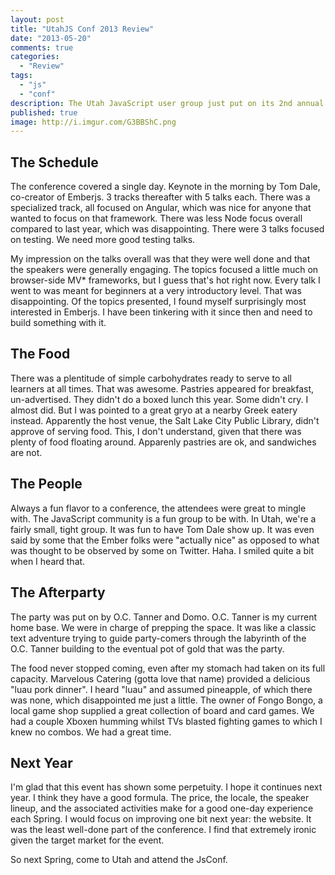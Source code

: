 ```yaml
---
layout: post
title: "UtahJS Conf 2013 Review"
date: "2013-05-20"
comments: true
categories:
  - "Review"
tags:
  - "js"
  - "conf"
description: The Utah JavaScript user group just put on its 2nd annual conference in Salt Lake City.  It was a good time.  Here's my take.
published: true
image: http://i.imgur.com/G3BBShC.png
---
```


<!--more-->

## The Schedule

The conference covered a single day.  Keynote in the morning by Tom Dale, co-creator of Emberjs.  3 tracks thereafter with 5 talks each.  There was a specialized track, all focused on Angular, which was nice for anyone that wanted to focus on that framework.  There was less Node focus overall compared to last year, which was disappointing.  There were 3 talks focused on testing.  We need more good testing talks.

My impression on the talks overall was that they were well done and that the speakers were generally engaging.  The topics focused a little much on browser-side MV* frameworks, but I guess that's hot right now.  Every talk I went to was meant for beginners at a very introductory level.  That was disappointing.  Of the topics presented, I found myself surprisingly most interested in Emberjs.  I have been tinkering with it since then and need to build something with it.

## The Food

There was a plentitude of simple carbohydrates ready to serve to all learners at all times.  That was awesome.  Pastries appeared for breakfast, un-advertised.  They didn't do a boxed lunch this year.  Some didn't cry.  I almost did.  But I was pointed to a great gryo at a nearby Greek eatery instead.  Apparently the host venue, the Salt Lake City Public Library, didn't approve of serving food.  This, I don't understand, given that there was plenty of food floating around.  Apparenly pastries are ok, and sandwiches are not.

## The People

Always a fun flavor to a conference, the attendees were great to mingle with.  The JavaScript community is a fun group to be with.  In Utah, we're a fairly small, tight group.  It was fun to have Tom Dale show up.  It was even said by some that the Ember folks were "actually nice" as opposed to what was thought to be observed by some on Twitter.  Haha.  I smiled quite a bit when I heard that.

## The Afterparty

The party was put on by O.C. Tanner and Domo.  O.C. Tanner is my current home base.  We were in charge of prepping the space.  It was like a classic text adventure trying to guide party-comers through the labyrinth of the O.C. Tanner building to the eventual pot of gold that was the party.

The food never stopped coming, even after my stomach had taken on its full capacity.  Marvelous Catering (gotta love that name) provided a delicious "luau pork dinner".  I heard "luau" and assumed pineapple, of which there was none, which disappointed me just a little.  The owner of Fongo Bongo, a local game shop supplied a great collection of board and card games.  We had a couple Xboxen humming whilst TVs blasted fighting games to which I knew no combos.  We had a great time.

## Next Year

I'm glad that this event has shown some perpetuity.  I hope it continues next year.  I think they have a good formula.  The price, the locale, the speaker lineup, and the associated activities make for a good one-day experience each Spring.  I would focus on improving one bit next year: the website.  It was the least well-done part of the conference.  I find that extremely ironic given the target market for the event.

So next Spring, come to Utah and attend the JsConf.
